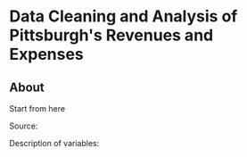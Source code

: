 # Data Cleaning and Analysis of Pittsburgh's Revenues and Expenses
## About

Start from here

Source: 

Description of variables: 

